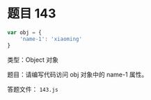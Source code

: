<script setup>
import { loginRead } from '@/utils/login-read'

loginRead('n10007')
</script>

# 题目 143

```javascript
var obj = {
    'name-1': 'xiaoming'
}
```

类型：Object 对象

题目：请编写代码访问 obj 对象中的 name-1 属性。

答题文件： `143.js`
